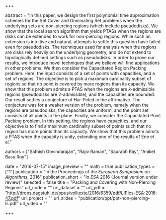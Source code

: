 +++

abstract = "In this paper, we design the first polynomial time approximation schemes for the Set Cover and Dominating Set problems when the underlying sets are non-piercing regions (which include pseudodisks). We show that the local search algorithm that yields PTASs when the regions are disks can be extended to work for non-piercing regions. While such an extension is intuitive and natural, attempts to settle this question have failed even for pseudodisks. The techniques used for analysis when the regions are disks rely heavily on the underlying geometry, and do not extend to topologically defined settings such as pseudodisks. In order to prove our results, we introduce novel techniques that we believe will find applications in other problems. We then consider the Capacitated Region Packing problem. Here, the input consists of a set of points with capacities, and a set of regions. The objective is to pick a maximum cardinality subset of regions so that no point is covered by more regions than its capacity. We show that this problem admits a PTAS when the regions are $k$-admissible regions (pseudodisks are $2$-admissible), and the capacities are bounded. Our result settles a conjecture of Har-Peled in the affirmative. The conjecture was for a weaker version of the problem, namely when the regions are pseudodisks, the capacities are uniform, and the point set consists of all points in the plane. Finally, we consider the Capacitated Point Packing problem. In this setting, the regions have capacities, and our objective is to find a maximum cardinality subset of points such that no region has more points than its capacity. We show that this problem admits a PTAS when the capacity is unity, extending one of the results of Ene et al." 

authors = ["Sathish Govindarajan", "Rajiv Raman", "Saurabh Ray", "Aniket Basu Roy"]

date = "2016-07-15"
image_preview = ""
math = true
publication_types = ["1"]
publication = "In the Proceedings of the *European Symposium on Algorithms*, 2016"
publication_short = "In *ESA* 2016 (Journal version under review)"
selected = false
title = "Packing and Covering with Non-Piercing Regions"
url_code = ""
url_dataset = ""
url_pdf = "http://drops.dagstuhl.de/opus/volltexte/2016/6359/pdf/LIPIcs-ESA-2016-47.pdf"
url_project = ""
url_slides = "publication/ppt/ppt-non-piercing-ls.pdf"
url_video = ""

+++

